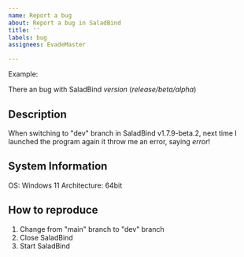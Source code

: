 ```yaml
---
name: Report a bug
about: Report a bug in SaladBind
title: ''
labels: bug
assignees: EvadeMaster

---
```


Example:

There an bug with SaladBind *version* (*release/beta/alpha*)

## Description
When switching to "dev" branch in SaladBind v1.7.9-beta.2, next time I launched the program again it throw me an error, saying *error*!

## System Information
OS: Windows 11
Architecture: 64bit

## How to reproduce
1. Change from "main" branch to "dev" branch
2. Close SaladBind
3. Start SaladBind
